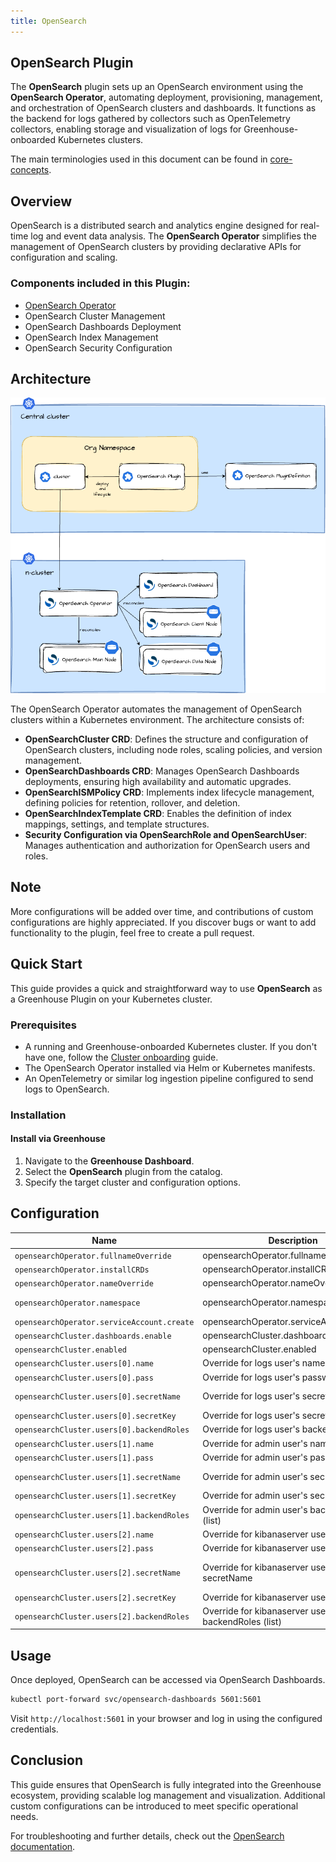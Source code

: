 ```yaml
---
title: OpenSearch
---
```


## OpenSearch Plugin

The **OpenSearch** plugin sets up an OpenSearch environment using the **OpenSearch Operator**, automating deployment, provisioning, management, and orchestration of OpenSearch clusters and dashboards. It functions as the backend for logs gathered by collectors such as OpenTelemetry collectors, enabling storage and visualization of logs for Greenhouse-onboarded Kubernetes clusters.

The main terminologies used in this document can be found in [core-concepts](https://cloudoperators.github.io/greenhouse/docs/getting-started/core-concepts).

## Overview

OpenSearch is a distributed search and analytics engine designed for real-time log and event data analysis.
The **OpenSearch Operator** simplifies the management of OpenSearch clusters by providing declarative APIs for configuration and scaling.

### Components included in this Plugin:

- [OpenSearch Operator](https://github.com/opensearch-project/opensearch-k8s-operator)
- OpenSearch Cluster Management
- OpenSearch Dashboards Deployment
- OpenSearch Index Management
- OpenSearch Security Configuration

## Architecture

![OpenSearch Architecture](img/opensearch-arch.png)

The OpenSearch Operator automates the management of OpenSearch clusters within a Kubernetes environment. The architecture consists of:

- **OpenSearchCluster CRD**: Defines the structure and configuration of OpenSearch clusters, including node roles, scaling policies, and version management.
- **OpenSearchDashboards CRD**: Manages OpenSearch Dashboards deployments, ensuring high availability and automatic upgrades.
- **OpenSearchISMPolicy CRD**: Implements index lifecycle management, defining policies for retention, rollover, and deletion.
- **OpenSearchIndexTemplate CRD**: Enables the definition of index mappings, settings, and template structures.
- **Security Configuration via OpenSearchRole and OpenSearchUser**: Manages authentication and authorization for OpenSearch users and roles.

## Note

More configurations will be added over time, and contributions of custom configurations are highly appreciated.
If you discover bugs or want to add functionality to the plugin, feel free to create a pull request.

## Quick Start

This guide provides a quick and straightforward way to use **OpenSearch** as a Greenhouse Plugin on your Kubernetes cluster.

### Prerequisites

- A running and Greenhouse-onboarded Kubernetes cluster. If you don't have one, follow the [Cluster onboarding](https://cloudoperators.github.io/greenhouse/docs/user-guides/cluster/onboarding) guide.
- The OpenSearch Operator installed via Helm or Kubernetes manifests.
- An OpenTelemetry or similar log ingestion pipeline configured to send logs to OpenSearch.

### Installation

#### Install via Greenhouse

1. Navigate to the **Greenhouse Dashboard**.
2. Select the **OpenSearch** plugin from the catalog.
3. Specify the target cluster and configuration options.

## Configuration

| Name                                          | Description                                           | Type   | Required | Default                     |
|-----------------------------------------------|-------------------------------------------------------|--------|----------|-----------------------------|
| `opensearchOperator.fullnameOverride`         | opensearchOperator.fullnameOverride                   | string | false    | false                       |
| `opensearchOperator.installCRDs`              | opensearchOperator.installCRDs                        | bool   | false    | true                        |
| `opensearchOperator.nameOverride`             | opensearchOperator.nameOverride                       | string | false    | ""                          |
| `opensearchOperator.namespace`                | opensearchOperator.namespace                          | string | false    | opensearch-logs             |
| `opensearchOperator.serviceAccount.create`    | opensearchOperator.serviceAccount.create              | bool   | false    | true                        |
| `opensearchCluster.dashboards.enable`         | opensearchCluster.dashboards.enable                   | bool   | false    | true                        |
| `opensearchCluster.enabled`                   | opensearchCluster.enabled                             | bool   | false    | true                        |
| `opensearchCluster.users[0].name`             | Override for logs user's name                         | string | false    | logs                        |
| `opensearchCluster.users[0].pass`             | Override for logs user's password                     | string | false    | logs                        |
| `opensearchCluster.users[0].secretName`       | Override for logs user's secretName                   | string | false    | user-logs-password          |
| `opensearchCluster.users[0].secretKey`        | Override for logs user's secretKey                    | string | false    | password                    |
| `opensearchCluster.users[0].backendRoles`     | Override for logs user's backendRoles (list)          | list   | false    | [ "logs" ]                  |
| `opensearchCluster.users[1].name`             | Override for admin user's name                        | string | false    | admin                       |
| `opensearchCluster.users[1].pass`             | Override for admin user's password                    | string | false    | admin                       |
| `opensearchCluster.users[1].secretName`       | Override for admin user's secretName                  | string | false    | user-admin-password         |
| `opensearchCluster.users[1].secretKey`        | Override for admin user's secretKey                   | string | false    | password                    |
| `opensearchCluster.users[1].backendRoles`     | Override for admin user's backendRoles (list)         | list   | false    | [ "admin" ]                 |
| `opensearchCluster.users[2].name`             | Override for kibanaserver user's name                 | string | false    | kibanaserver                |
| `opensearchCluster.users[2].pass`             | Override for kibanaserver user's password             | string | false    | kibanaserver                |
| `opensearchCluster.users[2].secretName`       | Override for kibanaserver user's secretName           | string | false    | user-kibanaserver-password  |
| `opensearchCluster.users[2].secretKey`        | Override for kibanaserver user's secretKey            | string | false    | password                    |
| `opensearchCluster.users[2].backendRoles`     | Override for kibanaserver user's backendRoles (list)  | list   | false    | []                          |

## Usage

Once deployed, OpenSearch can be accessed via OpenSearch Dashboards.

```sh
kubectl port-forward svc/opensearch-dashboards 5601:5601
```

Visit `http://localhost:5601` in your browser and log in using the configured credentials.

## Conclusion

This guide ensures that OpenSearch is fully integrated into the Greenhouse ecosystem, providing scalable log management and visualization.
Additional custom configurations can be introduced to meet specific operational needs.

For troubleshooting and further details, check out the [OpenSearch documentation](https://opensearch.org/docs/).
